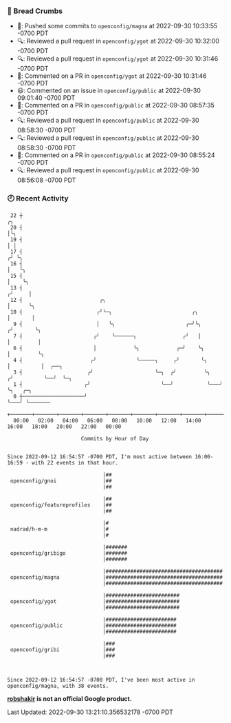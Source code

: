 ### 🍞 Bread Crumbs

 * 🚢: Pushed some commits to `openconfig/magna` at 2022-09-30 10:33:55 -0700 PDT
 * 🔍: Reviewed a pull request in  `openconfig/ygot` at 2022-09-30 10:32:00 -0700 PDT
 * 🔍: Reviewed a pull request in  `openconfig/ygot` at 2022-09-30 10:31:46 -0700 PDT
 * 💬: Commented on a PR in  `openconfig/ygot` at 2022-09-30 10:31:46 -0700 PDT
 * 😃: Commented on an issue in `openconfig/public` at 2022-09-30 09:01:40 -0700 PDT
 * 💬: Commented on a PR in  `openconfig/public` at 2022-09-30 08:57:35 -0700 PDT
 * 🔍: Reviewed a pull request in  `openconfig/public` at 2022-09-30 08:58:30 -0700 PDT
 * 🔍: Reviewed a pull request in  `openconfig/public` at 2022-09-30 08:58:30 -0700 PDT
 * 💬: Commented on a PR in  `openconfig/public` at 2022-09-30 08:55:24 -0700 PDT
 * 🔍: Reviewed a pull request in  `openconfig/public` at 2022-09-30 08:56:08 -0700 PDT

### 🕘 Recent Activity
```
 22 ┼                                                                    ╭╮
 20 ┤                                                                    │╰╮
 19 ┤                                                                    │ │
 17 ┤                                                                   ╭╯ ╰╮
 16 ┤                                                                   │   ╰╮
 15 ┤                                                                   │    ╰╮
 13 ┤                                                                  ╭╯     │
 12 ┤                         ╭╮                                       │      ╰╮
 10 ┤                        ╭╯╰─╮                          ╭╮         │       │
  9 ┤                        │   ╰╮                       ╭─╯╰╮       ╭╯       ╰╮
  7 ┤                       ╭╯    ╰──────╮               ╭╯   │       │         │
  6 ┤                       │            ╰╮            ╭─╯    ╰╮      │         ╰╮
  4 ┤                      ╭╯             ╰─────╮     ╭╯       ╰╮     │          │  ╭──╮
  3 ┤                     ╭╯                    ╰─╮  ╭╯         ╰╮   ╭╯          ╰──╯  ╰─╮
  1 ┤                    ╭╯                       ╰──╯           ╰───╯                   ╰╮   ╭─╮
  0 ┼────────────────────╯                                                                ╰───╯ ╰───────
    +───────+───────+───────+───────+───────+───────+───────+───────+───────+───────+───────+───────+────
  00:00   02:00   04:00   06:00   08:00   10:00   12:00   14:00   16:00   18:00   20:00   22:00   00:00   

						Commits by Hour of Day


Since 2022-09-12 16:54:57 -0700 PDT, I'm most active between 16:00-16:59 - with 22 events in that hour.

```



```
                               |##
 openconfig/gnoi               |##
                               |##

                               |##
 openconfig/featureprofiles    |##
                               |##

                               |#
 nadrad/h-m-m                  |#
                               |#

                               |#######
 openconfig/gribigo            |#######
                               |#######

                               |######################################
 openconfig/magna              |######################################
                               |######################################

                               |########################
 openconfig/ygot               |########################
                               |########################

                               |#######################
 openconfig/public             |#######################
                               |#######################

                               |###
 openconfig/gribi              |###
                               |###



Since 2022-09-12 16:54:57 -0700 PDT, I've been most active in openconfig/magna, with 38 events.

```
**[robshakir](mailto:robjs@google.com) is not an official Google product.**  


Last Updated: 2022-09-30 13:21:10.356532178 -0700 PDT
